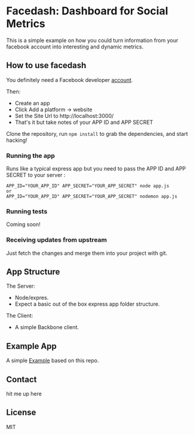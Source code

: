 # Facedash: Dashboard for Social Metrics

This is a simple example on how you could turn information from your facebook account into interesting and dynamic metrics.

## How to use facedash

You definitely need a Facebook developer [account](https://developers.facebook.com/).

Then:
- Create an app
- Click Add a platform -> website
- Set the Site Url to http://localhost:3000/
- That's it but take notes of your APP ID and APP SECRET

Clone the repository, run `npm install` to grab the dependencies, and start hacking!

### Running the app

Runs like a typical express app but you need to pass the APP ID and APP SECRET to your server :

    APP_ID="YOUR_APP_ID" APP_SECRET="YOUR_APP_SECRET" node app.js
    or 
    APP_ID="YOUR_APP_ID" APP_SECRET="YOUR_APP_SECRET" nodemon app.js

### Running tests

Coming soon!

### Receiving updates from upstream

Just fetch the changes and merge them into your project with git.

## App Structure
The Server:
- Node/expres.
- Expect a basic out of the box express app folder structure.

The Client:
- A simple Backbone client.

## Example App

A simple [Example](http://facedash.azurewebsites.net) based on this repo.


## Contact

hit me up here

## License
MIT
